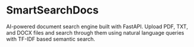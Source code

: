 # SmartSearchDocs
AI-powered document search engine built with FastAPI. Upload PDF, TXT, and DOCX files and search through them using natural language queries with TF-IDF based semantic search.
